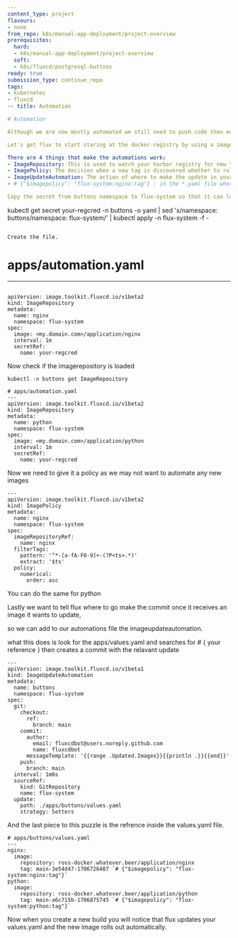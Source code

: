 ```yaml
---
content_type: project
flavours:
- none
from_repo: k8s/manual-app-deployment/project-overview
prerequisites:
  hard:
  - k8s/manual-app-deployment/project-overview
  soft:
  - k8s/fluxcd/postgresql-buttons
ready: true
submission_type: continue_repo
tags:
- kubernetes
- fluxcd
-- title: Automation

# Automation

Although we are now mostly automated we still need to push code then edit the values file to reflect the new docker tag to rollout new code, how about we automate this step.

Let's get flux to start staring at the docker-registry by using a imagerepository.

There are 4 things that make the automations work:
- ImageRepository: This is used to watch your harbor registry for new tags.
- ImagePolicy: The decision when a new tag is discovered whether to roll them out.
- ImageUpdateAutomation: The action of where to make the update in your gitrepository for the tag it discovered.
- # {"$imagepolicy": "flux-system:nginx:tag"} : in the *.yaml file where you want to update the tag you need to tell flux where to make the commit.

Copy the secret from buttons namespace to flux-system so that it can log in to image registry

```
kubectl get secret your-regcred -n buttons -o yaml | sed 's/namespace: buttons/namespace: flux-system/' | kubectl apply -n flux-system -f -
```

Create the file.

```
# apps/automation.yaml
---
```

apiVersion: image.toolkit.fluxcd.io/v1beta2
kind: ImageRepository
metadata:
  name: nginx
  namespace: flux-system
spec:
  image: <my.domain.com>/application/nginx
  interval: 1m
  secretRef:
    name: your-regcred
```

Now check if the imagerepository is loaded

```
kubectl -n buttons get ImageRepository
```

```
# apps/automation.yaml
---
apiVersion: image.toolkit.fluxcd.io/v1beta2
kind: ImageRepository
metadata:
  name: python
  namespace: flux-system
spec:
  image: <my.domain.com>/application/python
  interval: 1m
  secretRef:
    name: your-regcred
```

Now we need to give it a policy as we may not want to automate any new images

```
---
apiVersion: image.toolkit.fluxcd.io/v1beta2
kind: ImagePolicy
metadata:
  name: nginx
  namespace: flux-system
spec:
  imageRepositoryRef:
    name: nginx
  filterTags:
    pattern: '^*-[a-fA-F0-9]+-(?P<ts>.*)'
    extract: '$ts'
  policy:
    numerical:
      order: asc
```

You can do the same for python

Lastly we want to tell flux where to go make the commit once it receives an image it wants to update,

so we can add to our automations file the imageupdateautomation.

what this does is look for the apps/values.yaml and searches for # { your reference } then creates a commit with the relavant update



```
---
apiVersion: image.toolkit.fluxcd.io/v1beta1
kind: ImageUpdateAutomation
metadata:
  name: buttons
  namespace: flux-system
spec:
  git:
    checkout:
      ref:
        branch: main
    commit:
      author:
        email: fluxcdbot@users.noreply.github.com
        name: fluxcdbot
      messageTemplate: '{{range .Updated.Images}}{{println .}}{{end}}'
    push:
      branch: main
  interval: 1m0s
  sourceRef:
    kind: GitRepository
    name: flux-system
  update:
    path: ./apps/buttons/values.yaml
    strategy: Setters
```

And the last piece to this puzzle is the refrence inside the values.yaml file.

```
# apps/buttons/values.yaml
---
nginx:
  image:
    repository: ross-docker.whatever.beer/application/nginx
    tag: main-3e54d47-1706726487 `# {"$imagepolicy": "flux-system:nginx:tag"}`
python:
  image:
    repository: ross-docker.whatever.beer/application/python
    tag: main-a6c715b-1706875745 `# {"$imagepolicy": "flux-system:python:tag"}`
```

Now when you create a new build you will notice that flux updates your values.yaml and the new image rolls out automatically.